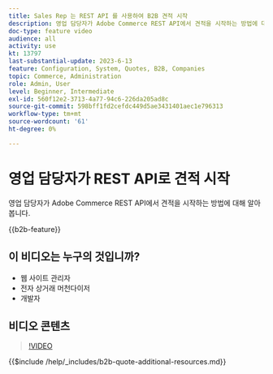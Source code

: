 ```yaml
---
title: Sales Rep 는 REST API 를 사용하여 B2B 견적 시작
description: 영업 담당자가 Adobe Commerce REST API에서 견적을 시작하는 방법에 대해 알아봅니다.
doc-type: feature video
audience: all
activity: use
kt: 13797
last-substantial-update: 2023-6-13
feature: Configuration, System, Quotes, B2B, Companies
topic: Commerce, Administration
role: Admin, User
level: Beginner, Intermediate
exl-id: 560f12e2-3713-4a77-94c6-226da205ad8c
source-git-commit: 598bff1fd2cefdc449d5ae3431401aec1e796313
workflow-type: tm+mt
source-wordcount: '61'
ht-degree: 0%

---
```


# 영업 담당자가 REST API로 견적 시작

영업 담당자가 Adobe Commerce REST API에서 견적을 시작하는 방법에 대해 알아봅니다.

{{b2b-feature}}

## 이 비디오는 누구의 것입니까?

- 웹 사이트 관리자
- 전자 상거래 머천다이저
- 개발자

## 비디오 콘텐츠

>[!VIDEO](https://video.tv.adobe.com/v/3420414?learn=on)

{{$include /help/_includes/b2b-quote-additional-resources.md}}
